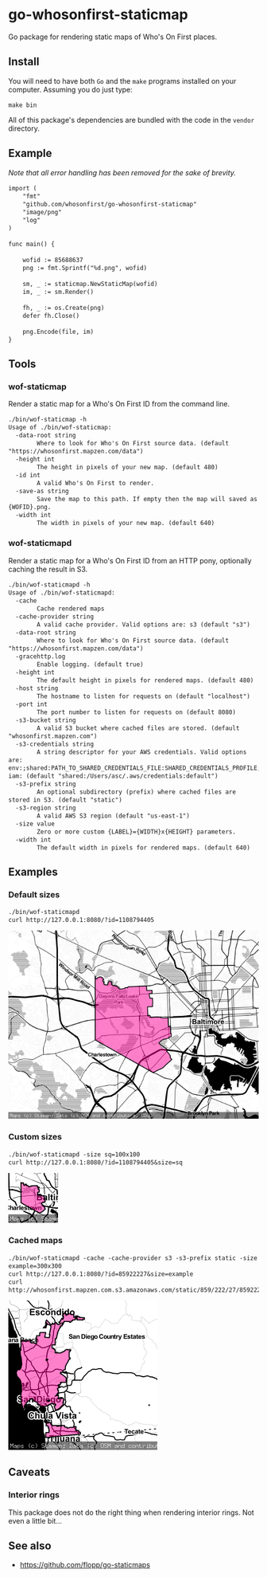 # go-whosonfirst-staticmap

Go package for rendering static maps of Who's On First places.

## Install

You will need to have both `Go` and the `make` programs installed on your computer. Assuming you do just type:

```
make bin
```

All of this package's dependencies are bundled with the code in the `vendor` directory.

## Example

_Note that all error handling has been removed for the sake of brevity._

```
import (
	"fmt"
	"github.com/whosonfirst/go-whosonfirst-staticmap"
	"image/png"		
	"log"
)

func main() {

	wofid := 85688637
	png := fmt.Sprintf("%d.png", wofid)
	
	sm, _ := staticmap.NewStaticMap(wofid)
	im, _ := sm.Render()

	fh, _ := os.Create(png)
	defer fh.Close()

	png.Encode(file, im)
}
```

## Tools

### wof-staticmap

Render a static map for a Who's On First ID from the command line.

```
./bin/wof-staticmap -h
Usage of ./bin/wof-staticmap:
  -data-root string
    	Where to look for Who's On First source data. (default "https://whosonfirst.mapzen.com/data")
  -height int
    	The height in pixels of your new map. (default 480)
  -id int
    	A valid Who's On First to render.
  -save-as string
    	Save the map to this path. If empty then the map will saved as {WOFID}.png.
  -width int
    	The width in pixels of your new map. (default 640)
```

### wof-staticmapd

Render a static map for a Who's On First ID from an HTTP pony, optionally caching the result in S3.

```
./bin/wof-staticmapd -h
Usage of ./bin/wof-staticmapd:
  -cache
    	Cache rendered maps
  -cache-provider string
    	A valid cache provider. Valid options are: s3 (default "s3")
  -data-root string
    	Where to look for Who's On First source data. (default "https://whosonfirst.mapzen.com/data")
  -gracehttp.log
    	Enable logging. (default true)
  -height int
    	The default height in pixels for rendered maps. (default 480)
  -host string
    	The hostname to listen for requests on (default "localhost")
  -port int
    	The port number to listen for requests on (default 8080)
  -s3-bucket string
    	A valid S3 bucket where cached files are stored. (default "whosonfirst.mapzen.com")
  -s3-credentials string
    	A string descriptor for your AWS credentials. Valid options are: env:;shared:PATH_TO_SHARED_CREDENTIALS_FILE:SHARED_CREDENTIALS_PROFILE; iam: (default "shared:/Users/asc/.aws/credentials:default")
  -s3-prefix string
    	An optional subdirectory (prefix) where cached files are stored in S3. (default "static")
  -s3-region string
    	A valid AWS S3 region (default "us-east-1")
  -size value
    	Zero or more custom {LABEL}={WIDTH}x{HEIGHT} parameters.
  -width int
    	The default width in pixels for rendered maps. (default 640)
```

## Examples

### Default sizes

```
./bin/wof-staticmapd 
curl http://127.0.0.1:8080/?id=1108794405
```

![](images/1108794405.png)

### Custom sizes

```
./bin/wof-staticmapd -size sq=100x100
curl http://127.0.0.1:8080/?id=1108794405&size=sq
```

![](images/1108794405-sq.png)

### Cached maps

```
./bin/wof-staticmapd -cache -cache-provider s3 -s3-prefix static -size example=300x300
curl http://127.0.0.1:8080/?id=85922227&size=example
curl http://whosonfirst.mapzen.com.s3.amazonaws.com/static/859/222/27/85922227.png
```

![](images/85922227-example.png)

## Caveats

### Interior rings

This package does not do the right thing when rendering interior rings. Not even a little bit...

## See also

* https://github.com/flopp/go-staticmaps
